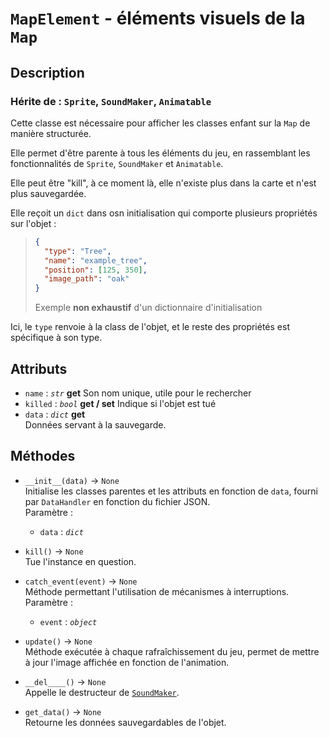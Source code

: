 # `MapElement` - éléments visuels de la `Map`

## Description
### Hérite de : `Sprite`, `SoundMaker`, `Animatable`

Cette classe est nécessaire pour afficher les classes enfant sur la `Map` de manière structurée.

Elle permet d'être parente à tous les éléments du jeu, en rassemblant les fonctionnalités de `Sprite`, `SoundMaker` et `Animatable`.

Elle peut être "kill", à ce moment là, elle n'existe plus dans la carte et n'est plus sauvegardée.

Elle reçoit un `dict` dans osn initialisation qui comporte plusieurs propriétés sur l'objet :

> ```json
> {
>   "type": "Tree",
>   "name": "example_tree",
>   "position": [125, 350],
>   "image_path": "oak"
> }
> ```
> Exemple **non exhaustif** d'un dictionnaire d'initialisation

Ici, le `type` renvoie à la class de l'objet, et le reste des propriétés est spécifique à son type.

## Attributs
- `name` : *`str`* **get**
  Son nom unique, utile pour le rechercher
- `killed` : *`bool`* **get / set**
  Indique si l'objet est tué
- `data` : *`dict`* **get** \
  Données servant à la sauvegarde.

## Méthodes
- `__init__(data)` &rarr; `None` \
  Initialise les classes parentes et les attributs
  en fonction de `data`, fourni par `DataHandler` en fonction du fichier JSON. \
  Paramètre :
  * `data` : *`dict`*

- `kill()` &rarr; `None` \
  Tue l'instance en question.

- `catch_event(event)` &rarr; `None` \
  Méthode permettant l'utilisation de mécanismes à interruptions. \
  Paramètre :
  * `event` : *`object`*

- `update()` &rarr; `None` \
  Méthode exécutée à chaque rafraîchissement du jeu, permet de mettre à jour l'image affichée en fonction de l'animation.

- `__del____()` &rarr; `None` \
  Appelle le destructeur de [`SoundMaker`](sound_maker.md).

- `get_data()` &rarr; `None` \
  Retourne les données sauvegardables de l'objet.
